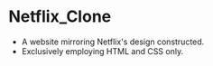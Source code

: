 # Netflix_Clone
- A website mirroring Netflix's design constructed.
- Exclusively employing HTML and CSS only.
